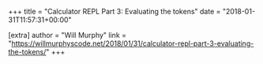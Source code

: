 +++
title = "Calculator REPL Part 3: Evaluating the tokens"
date = "2018-01-31T11:57:31+00:00"

[extra]
author = "Will Murphy"
link = "https://willmurphyscode.net/2018/01/31/calculator-repl-part-3-evaluating-the-tokens/"
+++
